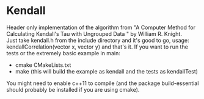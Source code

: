 # Kendall

Header only implementation of the algorithm from "A Computer Method for Calculating Kendall's Tau with Ungrouped Data " by William R. Knight.  
Just take kendall.h from the include directory and it's good to go, usage:  
kendallCorrelation(vector<double> x, vector<double> y) and that's it.
If you want to run the tests or the extremely basic example in main:  
 - cmake CMakeLists.txt
 - make (this will build the example as kendall and the tests as kendallTest)  

You might need to enable c++11 to compile (and the package build-essential should probably be installed if you are using cmake).
  




